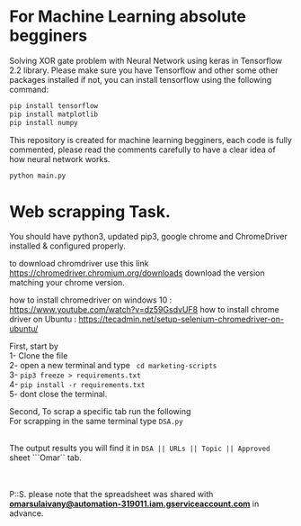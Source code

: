 # For Machine Learning absolute begginers
Solving XOR gate problem with Neural Network using keras in Tensorflow 2.2 library.
Please make sure you have Tensorflow and other some other packages installed if not, you can install tensorflow using the following command:

```bash
pip install tensorflow
pip install matplotlib
pip install numpy
```

This repository is created for machine learning begginers, each code is fully commented, please read the comments carefully to have a clear idea of how neural network works.

```bash
python main.py
```


# Web scrapping Task.

You should have python3, updated pip3, google chrome and ChromeDriver installed & configured properly.

to download chromdriver use this link https://chromedriver.chromium.org/downloads download the version matching your chrome version.

how to install chromedriver on windows 10 : https://www.youtube.com/watch?v=dz59GsdvUF8
how to install chrome driver on Ubuntu : https://tecadmin.net/setup-selenium-chromedriver-on-ubuntu/

First, start by <br />
1- Clone the file <br />
2- open a new terminal and type ``` cd marketing-scripts```  <br />
3- ```pip3 freeze > requirements.txt``` <br />
4- ```pip install -r requirements.txt``` <br />
5- dont close the terminal. <br />

Second, To scrap a specific tab run the following <br />
For scrapping in the same terminal type  ```DSA.py``` <br /> <br />
    
The output results you will find it in ```DSA || URLs || Topic || Approved``` sheet ```Omar`` tab. <br /><br /><br />


P::S. please note that the spreadsheet was shared with <b>omarsulaivany@automation-319011.iam.gserviceaccount.com</b> in advance.
